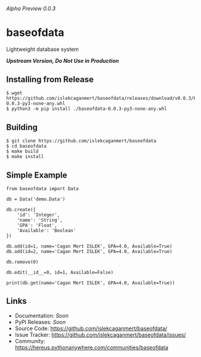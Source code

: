 ###### *Alpha Preview 0.0.3*
# baseofdata
Lightweight database system

***Upstream Version, Do Not Use in Production***
## Installing from Release
```
$ wget https://github.com/islekcaganmert/baseofdata/releases/download/v0.0.3/baseofdata-0.0.3-py3-none-any.whl
$ python3 -m pip install ./baseofdata-0.0.3-py3-none-any.whl
```
## Building
```
$ git clone https://github.com/islekcaganmert/baseofdata
$ cd baseofdata
$ make build
$ make install
```
## Simple Example

```
from baseofdata import Data

db = Data('demo.Data')

db.create({
    'id': 'Integer',
    'name': 'String',
    'GPA': 'Float',
    'Available': 'Boolean'
})

db.add(id=1, name='Cagan Mert ISLEK', GPA=4.0, Available=True)
db.add(id=2, name='Cagan Mert ISLEK', GPA=4.0, Available=True)

db.remove(0)

db.edit(__id__=0, id=1, Available=False)

print(db.get(name='Cagan Mert ISLEK', GPA=4.0, Available=True))
```
## Links
- Documentation: *Soon*
- PyPI Releases: *Soon*
- Source Code: https://github.com/islekcaganmert/baseofdata/
- Issue Tracker: https://github.com/islekcaganmert/baseofdata/issues/
- Community: https://hereus.pythonanywhere.com/communities/baseofdata
